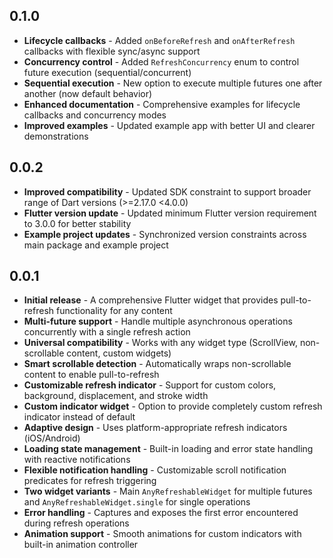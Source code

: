 ## 0.1.0

* **Lifecycle callbacks** - Added `onBeforeRefresh` and `onAfterRefresh` callbacks with flexible sync/async support
* **Concurrency control** - Added `RefreshConcurrency` enum to control future execution (sequential/concurrent)
* **Sequential execution** - New option to execute multiple futures one after another (now default behavior)
* **Enhanced documentation** - Comprehensive examples for lifecycle callbacks and concurrency modes
* **Improved examples** - Updated example app with better UI and clearer demonstrations

## 0.0.2

* **Improved compatibility** - Updated SDK constraint to support broader range of Dart versions (>=2.17.0 <4.0.0)
* **Flutter version update** - Updated minimum Flutter version requirement to 3.0.0 for better stability
* **Example project updates** - Synchronized version constraints across main package and example project

## 0.0.1

* **Initial release** - A comprehensive Flutter widget that provides pull-to-refresh functionality for any content
* **Multi-future support** - Handle multiple asynchronous operations concurrently with a single refresh action
* **Universal compatibility** - Works with any widget type (ScrollView, non-scrollable content, custom widgets)
* **Smart scrollable detection** - Automatically wraps non-scrollable content to enable pull-to-refresh
* **Customizable refresh indicator** - Support for custom colors, background, displacement, and stroke width
* **Custom indicator widget** - Option to provide completely custom refresh indicator instead of default
* **Adaptive design** - Uses platform-appropriate refresh indicators (iOS/Android)
* **Loading state management** - Built-in loading and error state handling with reactive notifications
* **Flexible notification handling** - Customizable scroll notification predicates for refresh triggering
* **Two widget variants** - Main `AnyRefreshableWidget` for multiple futures and `AnyRefreshableWidget.single` for single operations
* **Error handling** - Captures and exposes the first error encountered during refresh operations
* **Animation support** - Smooth animations for custom indicators with built-in animation controller
